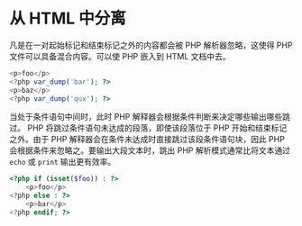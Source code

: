# 从 HTML 中分离

凡是在一对起始标记和结束标记之外的内容都会被 PHP 解析器忽略，这使得 PHP 文件可以具备混合内容。可以使 PHP 嵌入到 HTML 文档中去。

```php
<p>foo</p>
<?php var_dump('bar'); ?>
<p>baz</p>
<?php var_dump('qux'); ?>

```

当处于条件语句中间时，此时 PHP 解释器会根据条件判断来决定哪些输出哪些跳过。 PHP 将跳过条件语句未达成的段落，即使该段落位于 PHP 开始和结束标记之外。由于 PHP 解释器会在条件未达成时直接跳过该段条件语句块，因此 PHP 会根据条件来忽略之。要输出大段文本时，跳出 PHP 解析模式通常比将文本通过 `echo` 或 `print` 输出更有效率。

```php
<?php if (isset($foo)) : ?>
    <p>foo</p>
<?php else : ?>
    <p>bar</p>
<?php endif; ?>

```

